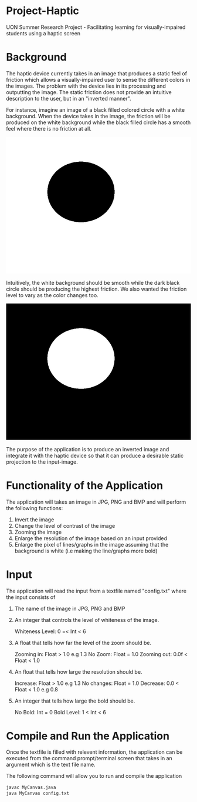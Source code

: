 # Project-Haptic
UON Summer Research Project - Facilitating learning for visually-impaired students using a haptic screen

# Background

The haptic device currently takes in an image that produces a static feel of friction which allows a visually-impaired user to sense the different colors in the images. The problem with the device lies in its processing and outputting the image. The static friction does not provide an intuitive description to the user, but in an "inverted manner".

For instance, imagine an image of a black filled colored circle with a white background. When the device takes in the image, the friction will be produced on the white background while the black filled circle has a smooth feel where there is no friction at all.

![test](test.png)

Intuitively, the white background should be smooth while the dark black circle should be producing the highest friction. We also wanted the friction level to vary as the color changes too.

![invert-test](invert-test.png)

The purpose of the application is to produce an inverted image and integrate it with the haptic device so that it can produce a desirable static projection to the input-image.

# Functionality of the Application

The application will takes an image in JPG, PNG and BMP and will perform the following functions:

 1. Invert the image
 2. Change the level of contrast of the image
 3. Zooming the image
 4. Enlarge the resolution of the image based on an input provided
 5. Enlarge the pixel of lines/graphs in the image assuming that the background is white (i.e making the line/graphs more bold)

# Input

The application will read the input from a textfile named "config.txt" where the input consists of

 1. The name of the image in JPG, PNG and BMP
 2. An integer that controls the level of whiteness of the image. 

	Whiteness Level: 0 =< Int < 6

 3. A float that tells how far the level of the zoom should be. 

	Zooming in: Float > 1.0 e.g 1.3
	No Zoom: Float = 1.0
	Zooming out: 0.0f < Float < 1.0 

 4. An float that tells how large the resolution should be.

	Increase: Float > 1.0 e.g 1.3
	No changes: Float = 1.0
	Decrease: 0.0 < Float < 1.0 e.g 0.8

 5. An integer that tells how large the bold should be. 
	
	No Bold: Int = 0
	Bold Level: 1 < Int < 6
 

# Compile and Run the Application

Once the textfile is filled with relevent information, the application can be executed from the command prompt/terminal screen that takes in an argument which is the text file name.

The following command will allow you to run and compile the application

```
javac MyCanvas.java
java MyCanvas config.txt
```

